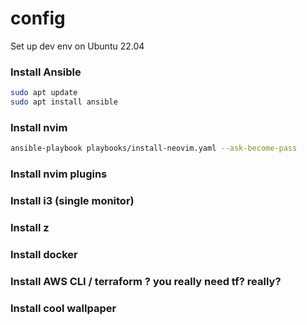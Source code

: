 # config
Set up dev env on Ubuntu 22.04

### Install Ansible
```bash
sudo apt update
sudo apt install ansible
```

### Install nvim
```bash
ansible-playbook playbooks/install-neovim.yaml --ask-become-pass
```
### Install nvim plugins
### Install i3 (single monitor)
### Install z
### Install docker
### Install AWS CLI / terraform ? you really need tf? really?
### Install cool wallpaper
